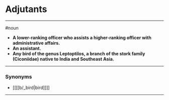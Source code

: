 # Adjutants
---
#noun
- **A lower-ranking officer who assists a higher-ranking officer with administrative affairs.**
- **An assistant.**
- **Any bird of the genus Leptoptilos, a branch of the stork family (Ciconiidae) native to India and Southeast Asia.**
---
### Synonyms
- [[[[b/_bird|bird]]]]
---
